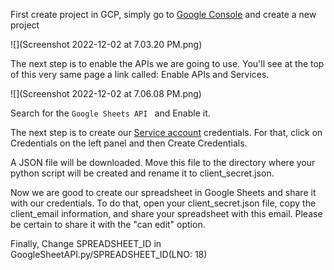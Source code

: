 
First create project in GCP, simply go to [Google Console](https://console.cloud.google.com/projectselector2/apis/library?pli=1&supportedpurview=project)
 and create a new project

![](Screenshot 2022-12-02 at 7.03.20 PM.png)

The next step is to enable the APIs we are going to use. You'll see at the top of this very same page a link called: Enable APIs and Services.

![](Screenshot 2022-12-02 at 7.06.08 PM.png)

Search for the ``Google Sheets API
`` and Enable it.


The next step is to create our [Service account](https://developers.google.com/android/management/service-account#create_your_service_account) credentials. For that, click on Credentials on the left panel and then Create Credentials.


A JSON file will be downloaded. Move this file to the directory where your python script will be created and rename it to client_secret.json.

Now we are good to create our spreadsheet in Google Sheets and share it with our credentials. To do that, open your client_secret.json file, copy the client_email information, and share your spreadsheet with this email. Please be certain to share it with the "can edit" option.


Finally, Change SPREADSHEET_ID in GoogleSheetAPI.py/SPREADSHEET_ID(LNO: 18)